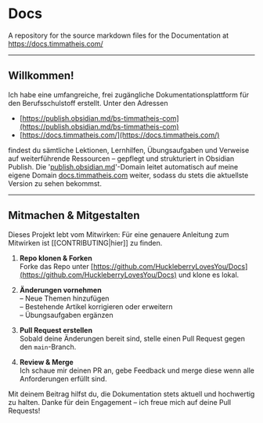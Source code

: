 # Docs
A repository for the source markdown files for the Documentation at https://docs.timmatheis.com/

---
## Willkommen!

Ich habe eine umfangreiche, frei zugängliche Dokumentationsplattform für den Berufsschulstoff erstellt. Unter den Adressen

- [https://publish.obsidian.md/bs-timmatheis-com](https://publish.obsidian.md/bs-timmatheis-com)
- [https://docs.timmatheis.com/](https://docs.timmatheis.com/)

findest du sämtliche Lektionen, Lernhilfen, Übungsaufgaben und Verweise auf weiterführende Ressourcen – gepflegt und strukturiert in Obsidian Publish. Die '[publish.obsidian.md](https://publish.obsidian.md/bs-timmatheis-com)'-Domain leitet automatisch auf meine eigene Domain [docs.timmatheis.com](https://docs.timmatheis.com/) weiter, sodass du stets die aktuellste Version zu sehen bekommst.

---

## Mitmachen & Mitgestalten

Dieses Projekt lebt vom Mitwirken:
Für eine genauere Anleitung zum Mitwirken ist [[CONTRIBUTING|hier]] zu finden.

1. **Repo klonen & Forken**  
    Forke das Repo unter [https://github.com/HuckleberryLovesYou/Docs](https://github.com/HuckleberryLovesYou/Docs) und klone es lokal.

2. **Änderungen vornehmen**  
    – Neue Themen hinzufügen  
    – Bestehende Artikel korrigieren oder erweitern  
    – Übungsaufgaben ergänzen

3. **Pull Request erstellen**  
    Sobald deine Änderungen bereit sind, stelle einen Pull Request gegen den `main`-Branch.

4. **Review & Merge**  
    Ich schaue mir deinen PR an, gebe Feedback und merge diese wenn alle Anforderungen erfüllt sind.

Mit deinem Beitrag hilfst du, die Dokumentation stets aktuell und hochwertig zu halten. Danke für dein Engagement – ich freue mich auf deine Pull Requests!